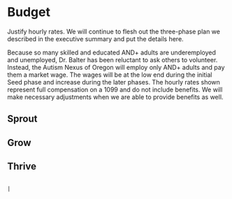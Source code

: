 # Budget

Justify hourly rates.
We will continue to flesh out the three-phase plan we described in the executive summary and put the details here.

Because so many skilled and educated AND+ adults are underemployed and unemployed, Dr. Balter has been reluctant to ask others to volunteer. Instead, the Autism Nexus of Oregon will employ only AND+ adults and pay them a market wage. The wages will be at the low end during the initial Seed phase and increase during the later phases. The hourly rates shown represent full compensation on a 1099 and do not include benefits. We will make necessary adjustments when we are able to provide benefits as well.

## Sprout

## Grow

## Thrive
                                                                                                                                                                                                                 |